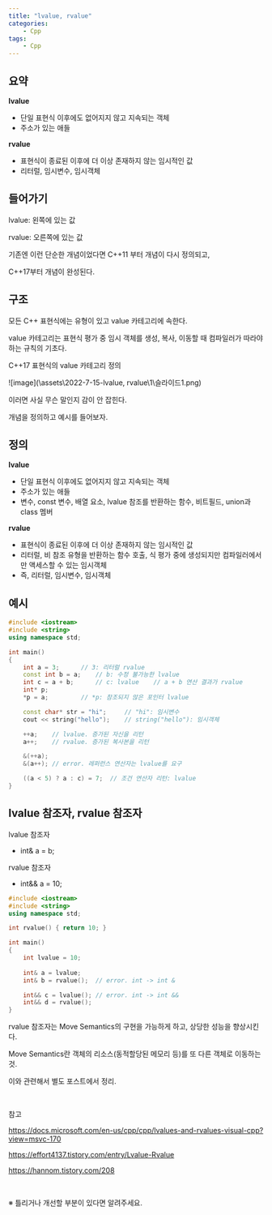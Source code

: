 ```yaml
---
title: "lvalue, rvalue"
categories:	
    - Cpp
tags:
    - Cpp
---
```


## 요약

**lvalue**
- 단일 표현식 이후에도 없어지지 않고 지속되는 객체
- 주소가 있는 애들

**rvalue**
- 표현식이 종료된 이후에 더 이상 존재하지 않는 임시적인 값
- 리터럴, 임시변수, 임시객체



## 들어가기

lvalue: 왼쪽에 있는 값

rvalue: 오른쪽에 있는 값

기존엔 이런 단순한 개념이었다면 C++11 부터 개념이 다시 정의되고,

C++17부터 개념이 완성된다.



## 구조

모든 C++ 표현식에는 유형이 있고 value 카테고리에 속한다.

value 카테고리는 표현식 평가 중 임시 객체를 생성, 복사, 이동할 때 컴파일러가 따라야하는 규칙의 기초다.

C++17 표현식의 value 카테고리 정의

![image](\assets\2022-7-15-lvalue, rvalue\1\슬라이드1.png)


이러면 사실 무슨 말인지 감이 안 잡힌다.

개념을 정의하고 예시를 들어보자.



## 정의

**lvalue**
- 단일 표현식 이후에도 없어지지 않고 지속되는 객체
- 주소가 있는 애들
- 변수, const 변수, 배열 요소, lvalue 참조를 반환하는 함수, 비트필드, union과 class 멤버

**rvalue**
- 표현식이 종료된 이후에 더 이상 존재하지 않는 임시적인 값
- 리터럴, 비 참조 유형을 반환하는 함수 호출, 식 평가 중에 생성되지만 컴파일러에서만 액세스할 수 있는 임시객체
- 즉, 리터럴, 임시변수, 임시객체



## 예시

```cpp
#include <iostream>
#include <string>
using namespace std;

int main()
{
	int a = 3;		// 3: 리터럴 rvalue
	const int b = a;	// b: 수정 불가능한 lvalue
	int c = a + b;		// c: lvalue 	// a + b 연산 결과가 rvalue
	int* p;
	*p = a;			// *p: 참조되지 않은 포인터 lvalue

	const char* str = "hi";		// "hi": 임시변수
	cout << string("hello");	// string("hello"): 임시객체

	++a;	// lvalue. 증가된 자신을 리턴
	a++;	// rvalue. 증가된 복사본을 리턴

	&(++a);
	&(a++);	// error. 레퍼런스 연산자는 lvalue를 요구

	((a < 5) ? a : c) = 7;	// 조건 연산자 리턴: lvalue
}
```


## lvalue 참조자, rvalue 참조자

lvalue 참조자
- int& a = b;

rvalue 참조자
- int&& a = 10;


```cpp
#include <iostream>
#include <string>
using namespace std;

int rvalue() { return 10; }

int main()
{
	int lvalue = 10;
	
	int& a = lvalue;
	int& b = rvalue();	// error. int -> int &

	int&& c = lvalue();	// error. int -> int &&
	int&& d = rvalue();
}
```

rvalue 참조자는 Move Semantics의 구현을 가능하게 하고, 상당한 성능을 향상시킨다.

Move Semantics란 객체의 리소스(동적할당된 메모리 등)를 또 다른 객체로 이동하는 것.

이와 관련해서 별도 포스트에서 정리.



<br>

참고

<https://docs.microsoft.com/en-us/cpp/cpp/lvalues-and-rvalues-visual-cpp?view=msvc-170>

<https://effort4137.tistory.com/entry/Lvalue-Rvalue>

<https://hannom.tistory.com/208>



<br>

※ 틀리거나 개선할 부분이 있다면 알려주세요.